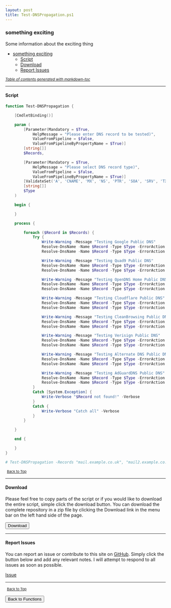 ```yaml
---
layout: post
title: Test-DNSPropagation.ps1
---
```


### something exciting

Some information about the exciting thing

- [something exciting](#something-exciting)
  - [Script](#script)
  - [Download](#download)
  - [Report Issues](#report-issues)

<small><i><a href='http://ecotrust-canada.github.io/markdown-toc/'>Table of contents generated with markdown-toc</a></i></small>

---

#### Script

```powershell
function Test-DNSPropagation {

    [CmdletBinding()]

    param (
        [Parameter(Mandatory = $True,
            HelpMessage = "Please enter DNS record to be tested)",
            ValueFromPipeline = $false,
            ValueFromPipelineByPropertyName = $True)]
        [string[]]
        $Records,

        [Parameter(Mandatory = $True,
            HelpMessage = "Please select DNS record type)",
            ValueFromPipeline = $false,
            ValueFromPipelineByPropertyName = $True)]
        [ValidateSet('A', 'CNAME', 'MX', 'NS', 'PTR', 'SOA', 'SRV', 'TXT')]
        [string[]]
        $Type
    )

    begin {

    }

    process {

        foreach ($Record in $Records) {
            Try {
                Write-Warning -Message "Testing Google Public DNS"
                Resolve-DnsName -Name $Record -Type $Type -ErrorAction Stop -Server 8.8.8.8
                Resolve-DnsName -Name $Record -Type $Type -ErrorAction Stop -Server 8.8.4.4

                Write-Warning -Message "Testing Quad9 Public DNS"
                Resolve-DnsName -Name $Record -Type $Type -ErrorAction Stop -Server 9.9.9.9
                Resolve-DnsName -Name $Record -Type $Type -ErrorAction Stop -Server 149.112.112.112

                Write-Warning -Message "Testing OpenDNS Home Public DNS"
                Resolve-DnsName -Name $Record -Type $Type -ErrorAction Stop -Server 208.67.222.222
                Resolve-DnsName -Name $Record -Type $Type -ErrorAction Stop -Server 208.67.220.220

                Write-Warning -Message "Testing Cloudflare Public DNS"
                Resolve-DnsName -Name $Record -Type $Type -ErrorAction Stop -Server 1.1.1.1
                Resolve-DnsName -Name $Record -Type $Type -ErrorAction Stop -Server 1.0.0.1

                Write-Warning -Message "Testing CleanBrowsing Public DNS"
                Resolve-DnsName -Name $Record -Type $Type -ErrorAction Stop -Server 185.228.168.9
                Resolve-DnsName -Name $Record -Type $Type -ErrorAction Stop -Server 185.228.169.9

                Write-Warning -Message "Testing Verisign Public DNS"
                Resolve-DnsName -Name $Record -Type $Type -ErrorAction Stop -Server 64.6.64.6
                Resolve-DnsName -Name $Record -Type $Type -ErrorAction Stop -Server 64.6.65.6

                Write-Warning -Message "Testing Alternate DNS Public DNS"
                Resolve-DnsName -Name $Record -Type $Type -ErrorAction Stop -Server 198.101.242.72
                Resolve-DnsName -Name $Record -Type $Type -ErrorAction Stop -Server 23.253.163.53

                Write-Warning -Message "Testing AdGuardDNS Public DNS"
                Resolve-DnsName -Name $Record -Type $Type -ErrorAction Stop -Server 176.103.130.130
                Resolve-DnsName -Name $Record -Type $Type -ErrorAction Stop -Server 176.103.130.131
            }
            Catch [System.Exception] {
                Write-Verbose "$Record not found!" -Verbose
            }
            Catch {
                Write-Verbose "Catch all" -Verbose
            }
        }

    }

    end {

    }
}

# Test-DNSPropagation -Records "mail.example.co.uk", "mail2.example.co.uk", "mail3.example.co.uk" -Type A
```

<span style="font-size:11px;"><a href="#"><i class="fas fa-caret-up" aria-hidden="true" style="color: white; margin-right:5px;"></i>Back to Top</a></span>

---

#### Download

Please feel free to copy parts of the script or if you would like to download the entire script, simple click the download button. You can download the complete repository in a zip file by clicking the Download link in the menu bar on the left hand side of the page.

<button class="btn" type="submit" onclick="window.open('/PowerShell/functions/dns/Test-DNSPropagation.ps1')">
    <i class="fa fa-cloud-download-alt">
    </i>
        Download
</button>

---

#### Report Issues

You can report an issue or contribute to this site on <a href="https://github.com/BanterBoy/scripts-blog/issues">GitHub</a>. Simply click the button below and add any relevant notes. I will attempt to respond to all issues as soon as possible.

<!-- Place this tag where you want the button to render. -->

<a class="github-button" href="https://github.com/BanterBoy/scripts-blog/issues/new?title=Test-DNSPropagation.ps1&body=There is a problem with this function. Please find details below." data-show-count="true" aria-label="Issue BanterBoy/scripts-blog on GitHub">Issue</a>

---

<span style="font-size:11px;"><a href="#"><i class="fas fa-caret-up" aria-hidden="true" style="color: white; margin-right:5px;"></i>Back to Top</a></span>

<a href="/menu/_pages/functions.html">
    <button class="btn">
        <i class='fas fa-reply'>
        </i>
            Back to Functions
    </button>
</a>

[1]: http://ecotrust-canada.github.io/markdown-toc
[2]: https://github.com/googlearchive/code-prettify

```

```
